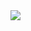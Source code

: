 <a href="https://visitcount.itsvg.in">
  <img src="https://visitcount.itsvg.in/api?id=ksnginene&label=%E2%99%A1%2C%2C%E2%A0%80%EF%B8%B5%EF%B9%92clematis%20%DD%81%E2%82%8A%20%E2%8A%B9&color=8&icon=9&pretty=false" />
</a>
